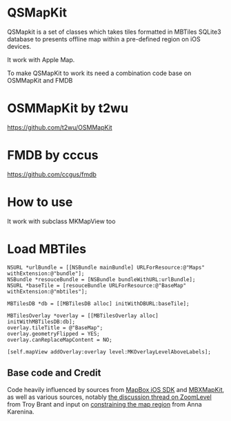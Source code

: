 # QSMapKit

QSMapkit is a set of classes which takes tiles formatted in MBTiles SQLite3 database to presents offline map within a pre-defined region on iOS devices.

It work with Apple Map.

To make QSMapKit to work its need a combination code base on OSMMapKit and FMDB

# OSMMapKit by t2wu

https://github.com/t2wu/OSMMapKit

# FMDB by cccus

https://github.com/ccgus/fmdb

# How to use
It work with subclass MKMapView too

# Load MBTiles 

~~~
NSURL *urlBundle = [[NSBundle mainBundle] URLForResource:@"Maps" withExtension:@"bundle"];
NSBundle *resouceBundle = [NSBundle bundleWithURL:urlBundle];
NSURL *baseTile = [resouceBundle URLForResource:@"BaseMap" withExtension:@"mbtiles"];

MBTilesDB *db = [[MBTilesDB alloc] initWithDBURL:baseTile];

MBTilesOverlay *overlay = [[MBTilesOverlay alloc] initWithMBTilesDB:db];
overlay.tileTitle = @"BaseMap";
overlay.geometryFlipped = YES;
overlay.canReplaceMapContent = NO;

[self.mapView addOverlay:overlay level:MKOverlayLevelAboveLabels];
~~~

## Base code and Credit

Code heavily influenced by sources from [MapBox iOS SDK] and [MBXMapKit], as well as various sources, notably [the discussion thread on ZoomLevel] from Troy Brant and input on [constraining the map region] from Anna Karenina.

[OpenStreetMap]: http://www.openstreetmap.org/
[OpenStreetMap Wiki]: http://wiki.openstreetmap.org/wiki/Main_Page
[OSM data download]: http://wiki.openstreetmap.org/wiki/Downloading_data
[PostGis]: http://postgis.net/
[TileMill]: https://www.mapbox.com/tilemill/
[osm2pqsql]: http://wiki.openstreetmap.org/wiki/Osm2pgsql
[Imposm]: http://imposm.org/
[Carto]: http://wiki.openstreetmap.org/wiki/Carto
[OSM Bright]: https://github.com/mapbox/osm-bright
[OSM Bright Mac OS X quickstart]: https://www.mapbox.com/tilemill/docs/guides/osm-bright-mac-quickstart/
[MBTiles]: https://www.mapbox.com/developers/mbtiles/
[FMDB]: https://github.com/ccgus/fmdb
[the discussion thread on ZoomLevel]: http://troybrant.net/blog/2010/01/set-the-zoom-level-of-an-mkmapview/
[MapBox iOS SDK]: https://www.mapbox.com/mapbox-ios-sdk/
[MBXMapKit]: https://www.mapbox.com/mbxmapkit/
[constraining the map region]: http://stackoverflow.com/questions/4119117/restrict-mkmapview-scrolling
[FMDB]: https://github.com/ccgus/fmdb
[the discussion thread on ZoomLevel]: http://troybrant.net/blog/2010/01/set-the-zoom-level-of-an-mkmapview/
[MapBox iOS SDK]: https://www.mapbox.com/mapbox-ios-sdk/
[MBXMapKit]: https://www.mapbox.com/mbxmapkit/
[constraining the map region]: http://stackoverflow.com/questions/4119117/restrict-mkmapview-scrolling
